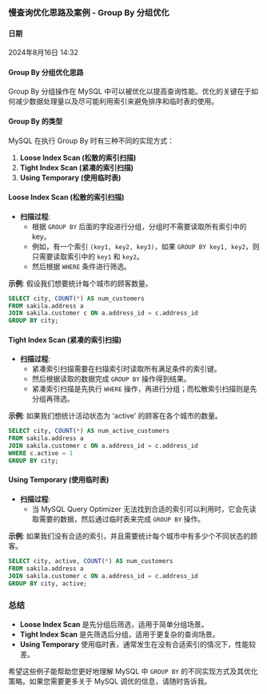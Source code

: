 ### 慢查询优化思路及案例 - Group By 分组优化

#### 日期
2024年8月16日 14:32

#### Group By 分组优化思路
Group By 分组操作在 MySQL 中可以被优化以提高查询性能。优化的关键在于如何减少数据处理量以及尽可能利用索引来避免排序和临时表的使用。

#### Group By 的类型
MySQL 在执行 Group By 时有三种不同的实现方式：
1. **Loose Index Scan (松散的索引扫描)**
2. **Tight Index Scan (紧凑的索引扫描)**
3. **Using Temporary (使用临时表)**

#### Loose Index Scan (松散的索引扫描)
- **扫描过程**:
  - 根据 `GROUP BY` 后面的字段进行分组，分组时不需要读取所有索引中的 key。
  - 例如，有一个索引 `(key1, key2, key3)`，如果 `GROUP BY key1, key2`，则只需要读取索引中的 `key1` 和 `key2`。
  - 然后根据 `WHERE` 条件进行筛选。
  

**示例**:
假设我们想要统计每个城市的顾客数量。
```sql
SELECT city, COUNT(*) AS num_customers
FROM sakila.address a
JOIN sakila.customer c ON a.address_id = c.address_id
GROUP BY city;
```

#### Tight Index Scan (紧凑的索引扫描)
- **扫描过程**:
  - 紧凑索引扫描需要在扫描索引时读取所有满足条件的索引键。
  - 然后根据读取的数据完成 `GROUP BY` 操作得到结果。
  - 紧凑索引扫描是先执行 `WHERE` 操作，再进行分组；而松散索引扫描则是先分组再筛选。
  

**示例**:
如果我们想统计活动状态为 'active' 的顾客在各个城市的数量。
```sql
SELECT city, COUNT(*) AS num_active_customers
FROM sakila.address a
JOIN sakila.customer c ON a.address_id = c.address_id
WHERE c.active = 1
GROUP BY city;
```

#### Using Temporary (使用临时表)
- **扫描过程**:
  - 当 MySQL Query Optimizer 无法找到合适的索引可以利用时，它会先读取需要的数据，然后通过临时表来完成 `GROUP BY` 操作。
  

**示例**:
如果我们没有合适的索引，并且需要统计每个城市中有多少个不同状态的顾客。
```sql
SELECT city, active, COUNT(*) AS num_customers
FROM sakila.address a
JOIN sakila.customer c ON a.address_id = c.address_id
GROUP BY city, active;
```

### 总结
- **Loose Index Scan** 是先分组后筛选，适用于简单分组场景。
- **Tight Index Scan** 是先筛选后分组，适用于更复杂的查询场景。
- **Using Temporary** 使用临时表，通常发生在没有合适索引的情况下，性能较差。

希望这些例子能帮助您更好地理解 MySQL 中 `GROUP BY` 的不同实现方式及其优化策略。如果您需要更多关于 MySQL 调优的信息，请随时告诉我。